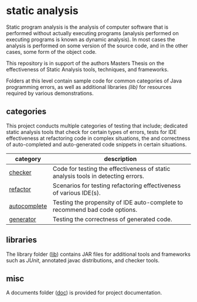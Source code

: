 # static analysis
Static program analysis is the analysis of computer software that is performed without actually executing programs (analysis performed on executing programs is known as dynamic analysis). In most cases the analysis is performed on some version of the source code, and in the other cases, some form of the object code.

This repository is in support of the authors Masters Thesis on the effectiveness of Static Analysis tools, techniques, and frameworks.

Folders at this level contain sample code for common categories of Java programming errors, as well as additional libraries _(lib)_ for resources required by various demonstrations. 

## categories

This project conducts multiple categories of testing that include; dedicated static analysis tools that check for certain types of errors, tests for IDE effectiveness at refactoring code in complex situations, the and correctness of auto-completed and auto-generated code snippets in certain situations.

| category | description |
| --- | --- |
| [checker](https://github.com/michaelemery/staticanalysis/tree/master/checker) | Code for testing the effectiveness of static analysis tools in detecting errors. |
| [refactor](https://github.com/michaelemery/staticanalysis/tree/master/refactor) | Scenarios for testing refactoring effectiveness of various IDE(s). |
| [autocomplete](https://github.com/michaelemery/staticanalysis/tree/master/autocomplete) | Testing the propensity of IDE auto-complete to recommend bad code options. |
| [generator](https://github.com/michaelemery/staticanalysis/tree/master/generator) | Testing the correctness of generated code. |

## libraries
The library folder ([lib](https://github.com/michaelemery/staticanalysis/tree/master/lib)) contains JAR files for additional tools and frameworks such as 
_JUnit_, annotated javac distributions, and checker tools.

## misc
A documents folder ([doc](https://github.com/michaelemery/staticanalysis/tree/master/doc)) is provided for project documentation.